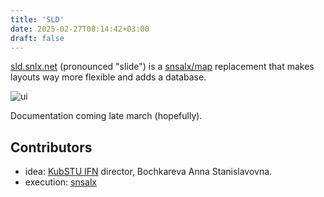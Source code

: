 ```yaml
---
title: 'SLD'
date: 2025-02-27T08:14:42+03:00
draft: false
---
```


[sld.snlx.net](https://sld.snlx.net) (pronounced "slide") is a [snsalx/map](/map) replacement that makes layouts way more flexible and adds a database.

![ui](/sld-en.png)

Documentation coming late march (hopefully).

## Contributors
- idea: [KubSTU IFN](https://kubstu.ru/s-651) director, Bochkareva Anna Stanislavovna.
- execution: [snsalx](https://github.com/snsalx)
